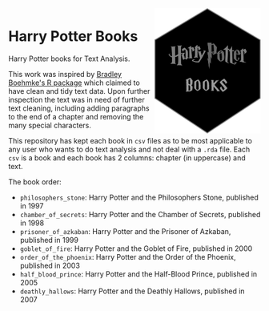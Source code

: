 
<img height='250' align='right' src="img/harrypotter.png">

# Harry Potter Books

Harry Potter books for Text Analysis.

This work was inspired by [Bradley Boehmke's R package](https://github.com/bradleyboehmke/harrypotter) which claimed to have
clean and tidy text data. Upon further inspection the text was in need of further
text cleaning, including adding paragraphs to the end of a chapter and removing the many
special characters. 


This repository has kept each book in `csv` files as to be most applicable to any user who wants to do text analysis and not deal with a `.rda` file. Each `csv` is a book and each book has 2 columns: chapter (in uppercase) and text.


The book order:

- `philosophers_stone`: Harry Potter and the Philosophers Stone, published in 1997
- `chamber_of_secrets`: Harry Potter and the Chamber of Secrets, published in 1998
- `prisoner_of_azkaban`: Harry Potter and the Prisoner of Azkaban, published in 1999
- `goblet_of_fire`: Harry Potter and the Goblet of Fire, published in 2000
- `order_of_the_phoenix`: Harry Potter and the Order of the Phoenix, published in 2003
- `half_blood_prince`: Harry Potter and the Half-Blood Prince, published in 2005
- `deathly_hallows`: Harry Potter and the Deathly Hallows, published in 2007



